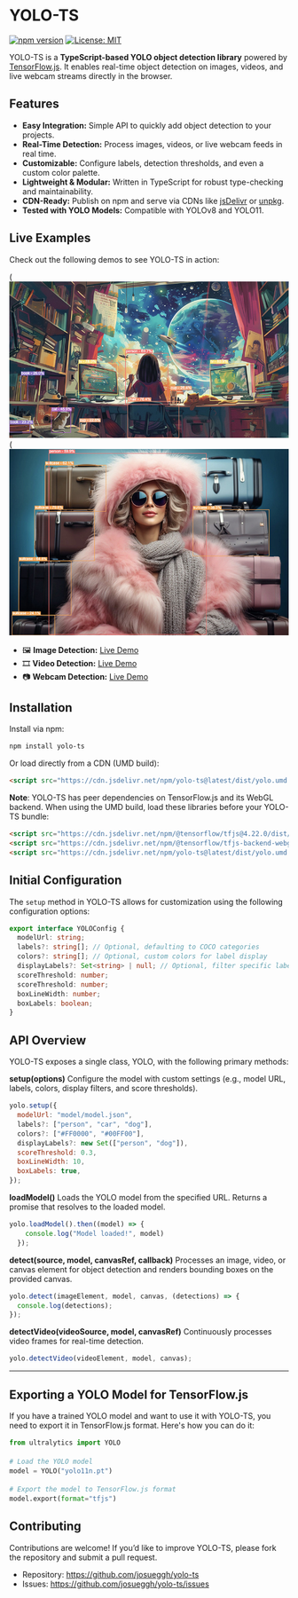# YOLO-TS

[![npm version](https://img.shields.io/npm/v/yolo-ts.svg)](https://www.npmjs.com/package/yolo-ts)
[![License: MIT](https://img.shields.io/badge/License-MIT-yellow.svg)](LICENSE)

YOLO-TS is a **TypeScript-based YOLO object detection library** powered by [TensorFlow.js](https://www.tensorflow.org/js). It enables real-time object detection on images, videos, and live webcam streams directly in the browser.

## Features

- **Easy Integration:** Simple API to quickly add object detection to your projects.
- **Real-Time Detection:** Process images, videos, or live webcam feeds in real time.
- **Customizable:** Configure labels, detection thresholds, and even a custom color palette.
- **Lightweight & Modular:** Written in TypeScript for robust type-checking and maintainability.
- **CDN-Ready:** Publish on npm and serve via CDNs like [jsDelivr](https://www.jsdelivr.com/) or [unpkg](https://unpkg.com/).
- **Tested with YOLO Models:** Compatible with YOLOv8 and YOLO11.

## Live Examples

Check out the following demos to see YOLO-TS in action:

(![Image Detection](doc/room.jpg)
(![Image Detection](doc/girl.jpg)

- 🖼️ **Image Detection:** [Live Demo](https://yolots-examples.vercel.app/)
- 🎞️ **Video Detection:** [Live Demo](https://yolots-examples.vercel.app/video.html)
- 📷 **Webcam Detection:** [Live Demo](https://yolots-examples.vercel.app/webcam.html)



## Installation

Install via npm:

```bash
npm install yolo-ts
```

Or load directly from a CDN (UMD build):
```html
<script src="https://cdn.jsdelivr.net/npm/yolo-ts@latest/dist/yolo.umd.js"></script>
```

**Note**: YOLO-TS has peer dependencies on TensorFlow.js and its WebGL backend. When using the UMD build, load these libraries before your YOLO-TS bundle:
```html
<script src="https://cdn.jsdelivr.net/npm/@tensorflow/tfjs@4.22.0/dist/tf.min.js"></script>
<script src="https://cdn.jsdelivr.net/npm/@tensorflow/tfjs-backend-webgl@4.22.0/dist/tf-backend-webgl.min.js"></script>
<script src="https://cdn.jsdelivr.net/npm/yolo-ts@latest/dist/yolo.umd.js"></script>
```


## Initial Configuration

The `setup` method in YOLO-TS allows for customization using the following configuration options:

```typescript
export interface YOLOConfig {
  modelUrl: string;
  labels?: string[]; // Optional, defaulting to COCO categories
  colors?: string[]; // Optional, custom colors for label display
  displayLabels?: Set<string> | null; // Optional, filter specific labels to be displayed
  scoreThreshold: number;
  scoreThreshold: number;
  boxLineWidth: number;
  boxLabels: boolean;
}
```
## API Overview

YOLO-TS exposes a single class, YOLO, with the following primary methods:

**setup(options)**
Configure the model with custom settings (e.g., model URL, labels, colors, display filters, and score thresholds).
```javascript
yolo.setup({
  modelUrl: "model/model.json",
  labels?: ["person", "car", "dog"],
  colors?: ["#FF0000", "#00FF00"],
  displayLabels?: new Set(["person", "dog"]),
  scoreThreshold: 0.3,
  boxLineWidth: 10,
  boxLabels: true,
});
```

**loadModel()**
Loads the YOLO model from the specified URL. Returns a promise that resolves to the loaded model.
```javascript
yolo.loadModel().then((model) => {
    console.log("Model loaded!", model)
  });
```

**detect(source, model, canvasRef, callback)**
Processes an image, video, or canvas element for object detection and renders bounding boxes on the provided canvas.
```javascript
yolo.detect(imageElement, model, canvas, (detections) => {
  console.log(detections);
});
```


**detectVideo(videoSource, model, canvasRef)**
Continuously processes video frames for real-time detection.
```javascript
yolo.detectVideo(videoElement, model, canvas);
```

---
## Exporting a YOLO Model for TensorFlow.js

If you have a trained YOLO model and want to use it with YOLO-TS, you need to export it in TensorFlow.js format. Here's how you can do it:

```python
from ultralytics import YOLO

# Load the YOLO model
model = YOLO("yolo11n.pt")

# Export the model to TensorFlow.js format
model.export(format="tfjs")
```

## Contributing

Contributions are welcome! If you’d like to improve YOLO-TS, please fork the repository and submit a pull request.

- Repository: https://github.com/josueggh/yolo-ts
- Issues: https://github.com/josueggh/yolo-ts/issues


